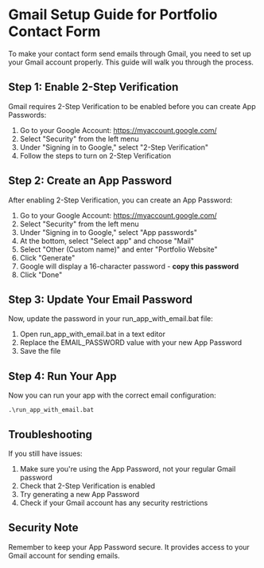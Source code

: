 # Gmail Setup Guide for Portfolio Contact Form

To make your contact form send emails through Gmail, you need to set up your Gmail account properly. This guide will walk you through the process.

## Step 1: Enable 2-Step Verification

Gmail requires 2-Step Verification to be enabled before you can create App Passwords:

1. Go to your Google Account: https://myaccount.google.com/
2. Select "Security" from the left menu
3. Under "Signing in to Google," select "2-Step Verification"
4. Follow the steps to turn on 2-Step Verification

## Step 2: Create an App Password

After enabling 2-Step Verification, you can create an App Password:

1. Go to your Google Account: https://myaccount.google.com/
2. Select "Security" from the left menu
3. Under "Signing in to Google," select "App passwords"
4. At the bottom, select "Select app" and choose "Mail"
5. Select "Other (Custom name)" and enter "Portfolio Website"
6. Click "Generate"
7. Google will display a 16-character password - **copy this password**
8. Click "Done"

## Step 3: Update Your Email Password

Now, update the password in your run_app_with_email.bat file:

1. Open run_app_with_email.bat in a text editor
2. Replace the EMAIL_PASSWORD value with your new App Password
3. Save the file

## Step 4: Run Your App

Now you can run your app with the correct email configuration:

```
.\run_app_with_email.bat
```

## Troubleshooting

If you still have issues:

1. Make sure you're using the App Password, not your regular Gmail password
2. Check that 2-Step Verification is enabled
3. Try generating a new App Password
4. Check if your Gmail account has any security restrictions

## Security Note

Remember to keep your App Password secure. It provides access to your Gmail account for sending emails.
